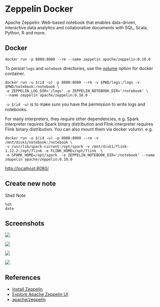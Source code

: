 # Zeppelin Docker

Apache Zeppelin: Web-based notebook that enables data-driven, interactive data analytics and collaborative documents with SQL, Scala, Python, R and more.

## Docker
```
docker run -p 8080:8080 --rm --name zeppelin apache/zeppelin:0.10.0
```
To persist `logs` and `notebook` directories, use the [volume](https://docs.docker.com/engine/reference/commandline/run/#mount-volume--v-read-only) option for docker container.
```
docker run -u $(id -u) -p 8080:8080 --rm -v $PWD/logs:/logs -v $PWD/notebook:/notebook \
-e ZEPPELIN_LOG_DIR='/logs' -e ZEPPELIN_NOTEBOOK_DIR='/notebook' \
--name zeppelin apache/zeppelin:0.10.0
```
`-u $(id -u)` is to make sure you have the permission to write logs and notebooks.

For many interpreters, they require other dependencies, e.g. Spark interpreter requires Spark binary distribution and Flink interpreter requires Flink binary distribution. You can also mount them via docker volumn. e.g.
```
docker run -u $(id -u) -p 8080:8080 --rm -v /mnt/disk1/notebook:/notebook \
-v /usr/lib/spark-current:/opt/spark -v /mnt/disk1/flink-1.12.2:/opt/flink -e FLINK_HOME=/opt/flink  \
-e SPARK_HOME=/opt/spark  -e ZEPPELIN_NOTEBOOK_DIR='/notebook' --name zeppelin apache/zeppelin:0.10.0
```
[http://localhost:8080/](http://localhost:8080/)

## Create new note
Shell Note
```
%sh
date
```

## Screenshots
![](https://zeppelin.apache.org/docs/0.10.0/assets/themes/zeppelin/img/ui-img/homepage.png)

![](https://zeppelin.apache.org/docs/0.10.0/assets/themes/zeppelin/img/ui-img/interpreter_menu.png)

![](https://zeppelin.apache.org/assets/themes/zeppelin/img/notebook.png)

![](https://zeppelin.apache.org/assets/themes/zeppelin/img/screenshots/pivot.png)

## References
- [Install Zeppelin](https://zeppelin.apache.org/docs/0.10.0/quickstart/install.html)
- [Explore Apache Zeppelin UI](https://zeppelin.apache.org/docs/0.10.0/quickstart/explore_ui.html)
- [apache/zeppelin](https://github.com/apache/zeppelin)